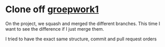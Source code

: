 # Clone off [groepwork1](https://github.com/BirhanBey/groepwork1)

On the project, we squash and merged the different branches. This time I want to see the difference if I just merge them.

I tried to have the exact same structure, commit and pull request orders
